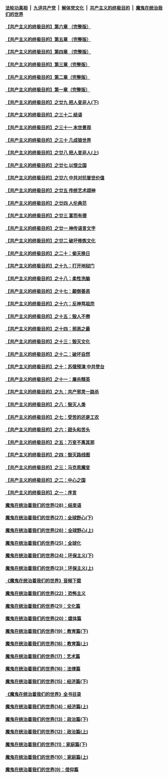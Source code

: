 ####  [法轮功真相](../../../../basic/blob/master/README.md?t=11272139) &nbsp;|&nbsp; [九评共产党](../../../../9ping.md/blob/master/README.md?t=11272139) &nbsp;|&nbsp; [解体党文化](../../../../jtdwh.md/blob/master/README.md?t=11272139)  &nbsp;|&nbsp; [共产主义的终极目的](../../../../gczydzjmd.md/blob/master/README.md?t=11272139) &nbsp;|&nbsp; [魔鬼在统治我们的世界](../../../../mgztzwmdsj.md/blob/master/README.md?t=11272139) 

#### [【共产主义的终极目的】第六章 （完整版）](../pages/nsc422/n11428913.md?t=11272139) 

#### [【共产主义的终极目的】第五章 （完整版）](../pages/nsc422/n11428912.md?t=11272139) 

#### [【共产主义的终极目的】第四章 （完整版）](../pages/nsc422/n11428907.md?t=11272139) 

#### [【共产主义的终极目的】第三章（完整版）](../pages/nsc422/n11428848.md?t=11272139) 

#### [【共产主义的终极目的】第二章（完整版）](../pages/nsc422/n11428831.md?t=11272139) 

#### [【共产主义的终极目的】第一章（完整版）](../pages/nsc422/n11417651.md?t=11272139) 

#### [【共产主义的终极目的】之廿九 把人变非人(下)](../pages/nsc422/n11344140.md?t=11272139) 

#### [【共产主义的终极目的】之三十二 结语](../pages/nsc422/n11360535.md?t=11272139) 

#### [【共产主义的终极目的】之三十一 末世景观](../pages/nsc422/n11351129.md?t=11272139) 

#### [【共产主义的终极目的】之三十 几成狼世界](../pages/nsc422/n11348280.md?t=11272139) 

#### [【共产主义的终极目的】之廿八 把人变非人(上)](../pages/nsc422/n11340492.md?t=11272139) 

#### [【共产主义的终极目的】之廿七 以恨立国](../pages/nsc422/n11336944.md?t=11272139) 

#### [【共产主义的终极目的】之廿六 中共对抗普世价值](../pages/nsc422/n11324785.md?t=11272139) 

#### [【共产主义的终极目的】之廿五 传统艺术颂神](../pages/nsc422/n11296396.md?t=11272139) 

#### [【共产主义的终极目的】之廿四 人伦典范](../pages/nsc422/n11296397.md?t=11272139) 

#### [【共产主义的终极目的】之廿三 富而有德](../pages/nsc422/n11283598.md?t=11272139) 

#### [【共产主义的终极目的】之廿一 神传语言文字](../pages/nsc422/n11263265.md?t=11272139) 

#### [【共产主义的终极目的】之廿二 破坏修炼文化](../pages/nsc422/n11245728.md?t=11272139) 

#### [【共产主义的终极目的】之二十：偷天换日](../pages/nsc422/n11238846.md?t=11272139) 

#### [【共产主义的终极目的】之十九：打开地狱门](../pages/nsc422/n11206376.md?t=11272139) 

#### [【共产主义的终极目的】之十八：柔性洗脑](../pages/nsc422/n11199994.md?t=11272139) 

#### [【共产主义的终极目的】之十七：颠倒善恶](../pages/nsc422/n11179782.md?t=11272139) 

#### [【共产主义的终极目的】之十六：反神骂祖宗](../pages/nsc422/n11166798.md?t=11272139) 

#### [【共产主义的终极目的】之十五：毁人不倦](../pages/nsc422/n11166792.md?t=11272139) 

#### [【共产主义的终极目的】之十四：邪恶之最](../pages/nsc422/n11150249.md?t=11272139) 

#### [【共产主义的终极目的】之十三：毁灭文化](../pages/nsc422/n11135227.md?t=11272139) 

#### [【共产主义的终极目的】之十二：破坏自然](../pages/nsc422/n11135214.md?t=11272139) 

#### [【共产主义的终极目的】之十：苏俄预演 中共登台](../pages/nsc422/n11118424.md?t=11272139) 

#### [【共产主义的终极目的】之十一：屠杀精英](../pages/nsc422/n11118442.md?t=11272139) 

#### [【共产主义的终极目的】之九：共产邪灵一路杀](../pages/nsc422/n11114139.md?t=11272139) 

#### [【共产主义的终极目的】之八：毁灭人类](../pages/nsc422/n11108503.md?t=11272139) 

#### [【共产主义的终极目的】之七：受苦的还是工农](../pages/nsc422/n11101809.md?t=11272139) 

#### [【共产主义的终极目的】之六：甜头和苦头](../pages/nsc422/n11096971.md?t=11272139) 

#### [【共产主义的终极目的】之五：万变不离其邪](../pages/nsc422/n11091285.md?t=11272139) 

#### [【共产主义的终极目的】之四：毁灭路线图](../pages/nsc422/n11086284.md?t=11272139) 

#### [【共产主义的终极目的】之三：马克思魔变](../pages/nsc422/n11061941.md?t=11272139) 

#### [【共产主义的终极目的】之二：中心之国](../pages/nsc422/n11047728.md?t=11272139) 

#### [【共产主义的终极目的】之一：序言](../pages/nsc422/n11086077.md?t=11272139) 

#### [魔鬼在统治着我们的世界(28)：结束语](../pages/nsc422/n10936246.md?t=11272139) 

#### [魔鬼在统治着我们的世界(27)：全球野心(下)](../pages/nsc422/n10928319.md?t=11272139) 

#### [魔鬼在统治着我们的世界(26)：全球野心(上)](../pages/nsc422/n10900318.md?t=11272139) 

#### [魔鬼在统治着我们的世界(25)：全球化](../pages/nsc422/n10788205.md?t=11272139) 

#### [魔鬼在统治着我们的世界(24)：环保主义(下)](../pages/nsc422/n10695307.md?t=11272139) 

#### [魔鬼在统治着我们的世界(23)：环保主义(上)](../pages/nsc422/n10688613.md?t=11272139) 

#### [《魔鬼在统治着我们的世界》音频下载](../pages/nsc422/n10635553.md?t=11272139) 

#### [魔鬼在统治着我们的世界(22)：恐怖主义](../pages/nsc422/n10614727.md?t=11272139) 

#### [魔鬼在统治着我们的世界(21)：文化篇](../pages/nsc422/n10597706.md?t=11272139) 

#### [魔鬼在统治着我们的世界(20)：媒体篇](../pages/nsc422/n10586579.md?t=11272139) 

#### [魔鬼在统治着我们的世界(19)：教育篇(下)](../pages/nsc422/n10564808.md?t=11272139) 

#### [魔鬼在统治着我们的世界(18)：教育篇(上)](../pages/nsc422/n10526970.md?t=11272139) 

#### [魔鬼在统治着我们的世界(17)：艺术篇](../pages/nsc422/n10499093.md?t=11272139) 

#### [魔鬼在统治着我们的世界(16)：法律篇](../pages/nsc422/n10485969.md?t=11272139) 

#### [魔鬼在统治着我们的世界(15)：经济篇(下)](../pages/nsc422/n10469975.md?t=11272139) 

#### [《魔鬼在统治着我们的世界》全书目录](../pages/nsc422/n10464261.md?t=11272139) 

#### [魔鬼在统治着我们的世界(14)：经济篇(上)](../pages/nsc422/n10457370.md?t=11272139) 

#### [魔鬼在统治着我们的世界(13)：政治篇(下)](../pages/nsc422/n10448270.md?t=11272139) 

#### [魔鬼在统治着我们的世界(12)：政治篇(上)](../pages/nsc422/n10444576.md?t=11272139) 

#### [魔鬼在统治着我们的世界(11)：家庭篇(下)](../pages/nsc422/n10440961.md?t=11272139) 

#### [魔鬼在统治着我们的世界(10)：家庭篇(上)](../pages/nsc422/n10435448.md?t=11272139) 

#### [魔鬼在统治着我们的世界(9)：信仰篇](../pages/nsc422/n10432159.md?t=11272139) 

